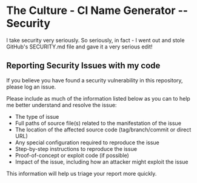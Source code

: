 # The Culture - CI Name Generator   --  Security

I take security very seriously. So seriously, in fact - I went out and stole GitHub's
SECURITY.md file and gave it a very serious edit!

## Reporting Security Issues with my code

If you believe you have found a security vulnerability in this repository, please log an issue.

Please include as much of the information listed below as you can to help me better understand and resolve the issue:

* The type of issue
* Full paths of source file(s) related to the manifestation of the issue
* The location of the affected source code (tag/branch/commit or direct URL)
* Any special configuration required to reproduce the issue
* Step-by-step instructions to reproduce the issue
* Proof-of-concept or exploit code (if possible)
* Impact of the issue, including how an attacker might exploit the issue

This information will help us triage your report more quickly.
